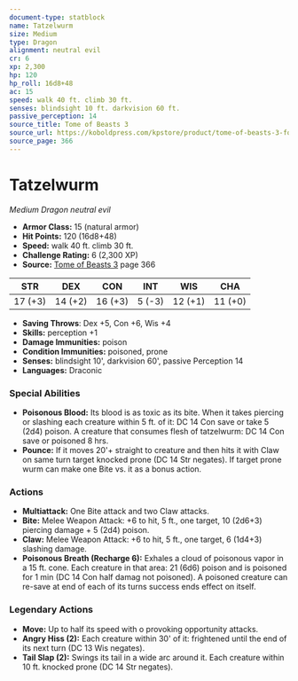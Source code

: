 ```yaml
---
document-type: statblock
name: Tatzelwurm
size: Medium
type: Dragon
alignment: neutral evil
cr: 6
xp: 2,300
hp: 120
hp_roll: 16d8+48
ac: 15
speed: walk 40 ft. climb 30 ft.
senses: blindsight 10 ft. darkvision 60 ft. 
passive_perception: 14
source_title: Tome of Beasts 3
source_url: https://koboldpress.com/kpstore/product/tome-of-beasts-3-for-5th-edition/
source_page: 366
---
```


# Tatzelwurm

*Medium* *Dragon* *neutral evil*

- **Armor Class:** 15 (natural armor)
- **Hit Points:** 120 (16d8+48)
- **Speed:** walk 40 ft. climb 30 ft.
- **Challenge Rating:** 6 (2,300 XP)
- **Source:** [Tome of Beasts 3](https://koboldpress.com/kpstore/product/tome-of-beasts-3-for-5th-edition/) page 366

| STR | DEX | CON | INT | WIS | CHA |
| --- | --- | --- | --- | --- | --- |
| 17 (+3) | 14 (+2) | 16 (+3) | 5 (-3) | 12 (+1) | 11 (+0) |

- **Saving Throws**: Dex +5, Con +6, Wis +4
- **Skills:** perception +1
- **Damage Immunities:** poison
- **Condition Immunities:** poisoned, prone
- **Senses:** blindsight 10', darkvision 60', passive Perception 14
- **Languages:** Draconic

### Special Abilities

- **Poisonous Blood:** Its blood is as toxic as its bite. When it takes piercing or slashing each creature within 5 ft. of it: DC 14 Con save or take 5 (2d4) poison. A creature that consumes flesh of tatzelwurm: DC 14 Con save or poisoned 8 hrs. 
- **Pounce:** If it moves 20'+ straight to creature and then hits it with Claw on same turn target knocked prone (DC 14 Str negates). If target prone wurm can make one Bite vs. it as a bonus action.

### Actions

- **Multiattack:** One Bite attack and two Claw attacks.
- **Bite:** Melee Weapon Attack: +6 to hit, 5 ft., one target, 10 (2d6+3) piercing damage + 5 (2d4) poison.
- **Claw:** Melee Weapon Attack: +6 to hit, 5 ft., one target, 6 (1d4+3) slashing damage.
- **Poisonous Breath (Recharge 6):** Exhales a cloud of poisonous vapor in a 15 ft. cone. Each creature in that area: 21 (6d6) poison and is poisoned for 1 min (DC 14 Con half damag not poisoned). A poisoned creature can re-save at end of each of its turns success ends effect on itself.



### Legendary Actions

- **Move:** Up to half its speed with o provoking opportunity attacks.
- **Angry Hiss (2):** Each creature within 30' of it: frightened until the end of its next turn (DC 13 Wis negates).
- **Tail Slap (2):** Swings its tail in a wide arc around it. Each creature within 10 ft. knocked prone (DC 14 Str negates).
